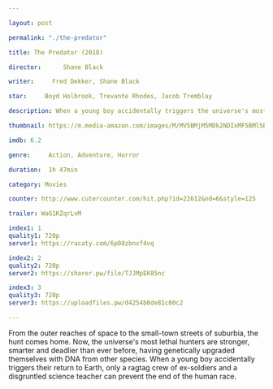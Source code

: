 ```yaml
---

layout: post

permalink: "./the-predator"

title: The Predator (2018)

director:      Shane Black

writer:     Fred Dekker, Shane Black

star:     Boyd Holbrook, Trevante Rhodes, Jacob Tremblay

description: When a young boy accidentally triggers the universe's most lethal hunters' return to Earth, only a ragtag crew of ex-soldiers and a disgruntled science teacher can prevent the end of the human race.

thumbnail: https://m.media-amazon.com/images/M/MV5BMjM5MDk2NDIxMF5BMl5BanBnXkFtZTgwNjU5NDk3NTM@._V1_UX182_CR0,0,182,268_AL__QL50.jpg

imdb: 6.2

genre:     Action, Adventure, Horror 

duration:  1h 47min

category: Movies

counter: http://www.cutercounter.com/hit.php?id=22612&nd=6&style=125

trailer: WaG1KZqrLvM

index1: 1
quality1: 720p
server1: https://racaty.com/6p08zbnxf4vq

index2: 2
quality2: 720p
server2: https://sharer.pw/file/TJJMpEK85nc

index3: 3
quality3: 720p
server3: https://uploadfiles.pw/d4254b0de81c00c2

---
```


From the outer reaches of space to the small-town streets of suburbia, the hunt comes home. Now, the universe's most lethal hunters are stronger, smarter and deadlier than ever before, having genetically upgraded themselves with DNA from other species. When a young boy accidentally triggers their return to Earth, only a ragtag crew of ex-soldiers and a disgruntled science teacher can prevent the end of the human race.